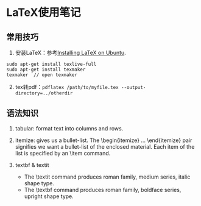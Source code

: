 # LaTeX使用笔记

## 常用技巧

1. 安装LaTeX：参考[Installing LaTeX on Ubuntu](https://dzone.com/articles/installing-latex-ubuntu).
```
sudo apt-get install texlive-full
sudo apt-get install texmaker
texmaker  // open texmaker
```

2. tex转pdf：`pdflatex /path/to/myfile.tex --output-directory=../otherdir`

## 语法知识

1. tabular: format text into columns and rows.

2. itemize: gives us a bullet-list. The \begin{itemize} ... \end{itemize} pair signifies we want a bullet-list of the enclosed material. Each item of the list is specified by an \item command.

3. textbf & textit
    - The \textit command produces roman family, medium series, italic shape type.
    - The \textbf command produces roman family, boldface series, upright shape type.
